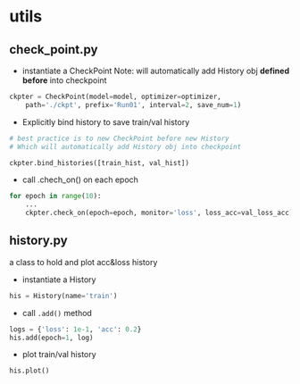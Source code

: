 # utils
## check_point.py
* instantiate a CheckPoint
Note: will automatically add History obj **defined before** into checkpoint
```python
ckpter = CheckPoint(model=model, optimizer=optimizer,
    path='./ckpt', prefix='Run01', interval=2, save_num=1)
```
* Explicitly bind history to save train/val history
```python
# best practice is to new CheckPoint before new History
# Which will automatically add History obj into checkpoint

ckpter.bind_histories([train_hist, val_hist])
```
* call .chech_on() on each epoch
```python
for epoch in range(10):
    ...
    ckpter.check_on(epoch=epoch, monitor='loss', loss_acc=val_loss_acc)
```
## history.py
a class to hold and plot acc&loss history
* instantiate a History
```python
his = History(name='train')
```
* call `.add()` method
```python
logs = {'loss': 1e-1, 'acc': 0.2}
his.add(epoch=1, log)
```
* plot train/val history
```python
his.plot()
```
